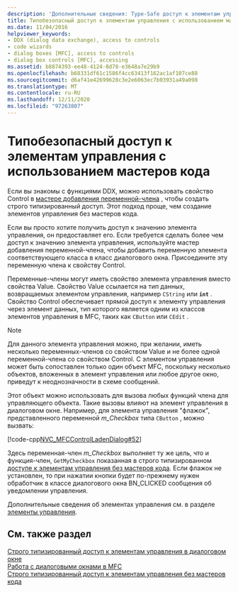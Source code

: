 ```yaml
---
description: 'Дополнительные сведения: Type-Safe доступ к элементам управления с помощью мастеров кода'
title: Типобезопасный доступ к элементам управления с использованием мастеров кода
ms.date: 11/04/2016
helpviewer_keywords:
- DDX (dialog data exchange), access to controls
- code wizards
- dialog boxes [MFC], access to controls
- dialog box controls [MFC], accessing
ms.assetid: b8874393-ee48-4124-8d78-e3648a7e29b9
ms.openlocfilehash: b68331df61c1586f4cc63413f162ac1af107ce88
ms.sourcegitcommit: d6af41e42699628c3e2e6063ec7b03931a49a098
ms.translationtype: MT
ms.contentlocale: ru-RU
ms.lasthandoff: 12/11/2020
ms.locfileid: "97263807"
---
```

# <a name="type-safe-access-to-controls-with-code-wizards"></a>Типобезопасный доступ к элементам управления с использованием мастеров кода

Если вы знакомы с функциями DDX, можно использовать свойство Control в [мастере добавления переменной-члена](../ide/adding-a-member-variable-visual-cpp.md#add-member-variable-wizard) , чтобы создать строго типизированный доступ. Этот подход проще, чем создание элементов управления без мастеров кода.

Если вы просто хотите получить доступ к значению элемента управления, он предоставляет его. Если требуется сделать более чем доступ к значению элемента управления, используйте мастер добавления переменной-члена, чтобы добавить переменную элемента соответствующего класса в класс диалогового окна. Присоедините эту переменную члена к свойству Control.

Переменные-члены могут иметь свойство элемента управления вместо свойства Value. Свойство Value ссылается на тип данных, возвращаемых элементом управления, например `CString` или **`int`** . Свойство Control обеспечивает прямой доступ к элементу управления через элемент данных, тип которого является одним из классов элементов управления в MFC, таких как `CButton` или `CEdit` .

> [!NOTE]
> Для данного элемента управления можно, при желании, иметь несколько переменных-членов со свойством Value и не более одной переменной-члена со свойством Control. С элементом управления может быть сопоставлен только один объект MFC, поскольку несколько объектов, вложенных в элемент управления или любое другое окно, приведут к неоднозначности в схеме сообщений.

Этот объект можно использовать для вызова любых функций члена для управляющего объекта. Такие вызовы влияют на элемент управления в диалоговом окне. Например, для элемента управления "флажок", представленного переменной *m_Checkbox* типа `CButton` , можно вызвать:

[!code-cpp[NVC_MFCControlLadenDialog#52](../mfc/codesnippet/cpp/type-safe-access-to-controls-with-code-wizards_1.cpp)]

Здесь переменная-член *m_Checkbox* выполняет ту же цель, что и функция-член, `GetMyCheckbox` показанная в строго типизированном [доступе к элементам управления без мастеров кода](../mfc/type-safe-access-to-controls-without-code-wizards.md). Если флажок не установлен, то при нажатии кнопки будет по-прежнему нужен обработчик в классе диалогового окна BN_CLICKED сообщения об уведомлении управления.

Дополнительные сведения об элементах управления см. в разделе [элементы управления](../mfc/controls-mfc.md).

## <a name="see-also"></a>См. также раздел

[Строго типизированный доступ к элементам управления в диалоговом окне](../mfc/type-safe-access-to-controls-in-a-dialog-box.md)<br/>
[Работа с диалоговыми окнами в MFC](../mfc/life-cycle-of-a-dialog-box.md)<br/>
[Строго типизированный доступ к элементам управления без мастеров кода](../mfc/type-safe-access-to-controls-without-code-wizards.md)
